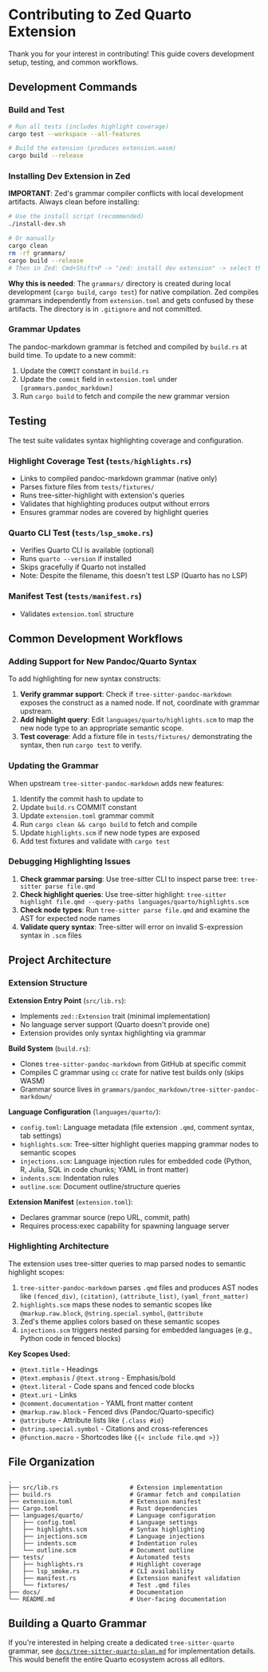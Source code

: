 # Contributing to Zed Quarto Extension

Thank you for your interest in contributing! This guide covers development setup, testing, and common workflows.

## Development Commands

### Build and Test

```bash
# Run all tests (includes highlight coverage)
cargo test --workspace --all-features

# Build the extension (produces extension.wasm)
cargo build --release
```

### Installing Dev Extension in Zed

**IMPORTANT**: Zed's grammar compiler conflicts with local development artifacts. Always clean before installing:

```bash
# Use the install script (recommended)
./install-dev.sh

# Or manually
cargo clean
rm -rf grammars/
cargo build --release
# Then in Zed: Cmd+Shift+P -> "zed: install dev extension" -> select this directory
```

**Why this is needed**: The `grammars/` directory is created during local development (`cargo build`, `cargo test`) for native compilation. Zed compiles grammars independently from `extension.toml` and gets confused by these artifacts. The directory is in `.gitignore` and not committed.

### Grammar Updates

The pandoc-markdown grammar is fetched and compiled by `build.rs` at build time. To update to a new commit:

1. Update the `COMMIT` constant in `build.rs`
2. Update the `commit` field in `extension.toml` under `[grammars.pandoc_markdown]`
3. Run `cargo build` to fetch and compile the new grammar version

## Testing

The test suite validates syntax highlighting coverage and configuration.

### Highlight Coverage Test (`tests/highlights.rs`)

- Links to compiled pandoc-markdown grammar (native only)
- Parses fixture files from `tests/fixtures/`
- Runs tree-sitter-highlight with extension's queries
- Validates that highlighting produces output without errors
- Ensures grammar nodes are covered by highlight queries

### Quarto CLI Test (`tests/lsp_smoke.rs`)

- Verifies Quarto CLI is available (optional)
- Runs `quarto --version` if installed
- Skips gracefully if Quarto not installed
- Note: Despite the filename, this doesn't test LSP (Quarto has no LSP)

### Manifest Test (`tests/manifest.rs`)

- Validates `extension.toml` structure

## Common Development Workflows

### Adding Support for New Pandoc/Quarto Syntax

To add highlighting for new syntax constructs:

1. **Verify grammar support**: Check if `tree-sitter-pandoc-markdown` exposes the construct as a named node. If not, coordinate with grammar upstream.
2. **Add highlight query**: Edit `languages/quarto/highlights.scm` to map the new node type to an appropriate semantic scope.
3. **Test coverage**: Add a fixture file in `tests/fixtures/` demonstrating the syntax, then run `cargo test` to verify.

### Updating the Grammar

When upstream `tree-sitter-pandoc-markdown` adds new features:

1. Identify the commit hash to update to
2. Update `build.rs` COMMIT constant
3. Update `extension.toml` grammar commit
4. Run `cargo clean && cargo build` to fetch and compile
5. Update `highlights.scm` if new node types are exposed
6. Add test fixtures and validate with `cargo test`

### Debugging Highlighting Issues

1. **Check grammar parsing**: Use tree-sitter CLI to inspect parse tree: `tree-sitter parse file.qmd`
2. **Check highlight queries**: Use tree-sitter highlight: `tree-sitter highlight file.qmd --query-paths languages/quarto/highlights.scm`
3. **Check node types**: Run `tree-sitter parse file.qmd` and examine the AST for expected node names
4. **Validate query syntax**: Tree-sitter will error on invalid S-expression syntax in `.scm` files

## Project Architecture

### Extension Structure

**Extension Entry Point** (`src/lib.rs`):
- Implements `zed::Extension` trait (minimal implementation)
- No language server support (Quarto doesn't provide one)
- Extension provides only syntax highlighting via grammar

**Build System** (`build.rs`):
- Clones `tree-sitter-pandoc-markdown` from GitHub at specific commit
- Compiles C grammar using `cc` crate for native test builds only (skips WASM)
- Grammar source lives in `grammars/pandoc_markdown/tree-sitter-pandoc-markdown/`

**Language Configuration** (`languages/quarto/`):
- `config.toml`: Language metadata (file extension `.qmd`, comment syntax, tab settings)
- `highlights.scm`: Tree-sitter highlight queries mapping grammar nodes to semantic scopes
- `injections.scm`: Language injection rules for embedded code (Python, R, Julia, SQL in code chunks; YAML in front matter)
- `indents.scm`: Indentation rules
- `outline.scm`: Document outline/structure queries

**Extension Manifest** (`extension.toml`):
- Declares grammar source (repo URL, commit, path)
- Requires process:exec capability for spawning language server

### Highlighting Architecture

The extension uses tree-sitter queries to map parsed nodes to semantic highlight scopes:

1. `tree-sitter-pandoc-markdown` parses `.qmd` files and produces AST nodes like `(fenced_div)`, `(citation)`, `(attribute_list)`, `(yaml_front_matter)`
2. `highlights.scm` maps these nodes to semantic scopes like `@markup.raw.block`, `@string.special.symbol`, `@attribute`
3. Zed's theme applies colors based on these semantic scopes
4. `injections.scm` triggers nested parsing for embedded languages (e.g., Python code in fenced blocks)

**Key Scopes Used:**
- `@text.title` - Headings
- `@text.emphasis` / `@text.strong` - Emphasis/bold
- `@text.literal` - Code spans and fenced code blocks
- `@text.uri` - Links
- `@comment.documentation` - YAML front matter content
- `@markup.raw.block` - Fenced divs (Pandoc/Quarto-specific)
- `@attribute` - Attribute lists like `{.class #id}`
- `@string.special.symbol` - Citations and cross-references
- `@function.macro` - Shortcodes like `{{< include file.qmd >}}`

## File Organization

```
.
├── src/lib.rs                    # Extension implementation
├── build.rs                      # Grammar fetch and compilation
├── extension.toml                # Extension manifest
├── Cargo.toml                    # Rust dependencies
├── languages/quarto/             # Language configuration
│   ├── config.toml               # Language settings
│   ├── highlights.scm            # Syntax highlighting
│   ├── injections.scm            # Language injections
│   ├── indents.scm               # Indentation rules
│   └── outline.scm               # Document outline
├── tests/                        # Automated tests
│   ├── highlights.rs             # Highlight coverage
│   ├── lsp_smoke.rs              # CLI availability
│   ├── manifest.rs               # Extension manifest validation
│   └── fixtures/                 # Test .qmd files
├── docs/                         # Documentation
└── README.md                     # User-facing documentation
```

## Building a Quarto Grammar

If you're interested in helping create a dedicated `tree-sitter-quarto` grammar, see [`docs/tree-sitter-quarto-plan.md`](docs/tree-sitter-quarto-plan.md) for implementation details. This would benefit the entire Quarto ecosystem across all editors.
